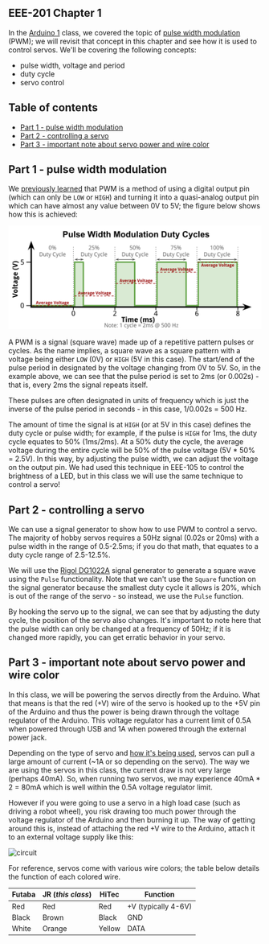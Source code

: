 ## EEE-201 Chapter 1

In the [Arduino 1](https://github.com/techshop/EEE-105-Arduino-1) class, we covered the topic of [pulse width modulation](https://github.com/techshop/EEE-105-Arduino-1/tree/master/chapter_3#part-2---pwm-digital-output) (PWM); we will revisit that concept in this chapter and see how it is used to control servos.  We'll be covering the following concepts:
- pulse width, voltage and period
- duty cycle
- servo control

## Table of contents

* [Part 1 - pulse width modulation](#part-1---pulse-width-modulation)
* [Part 2 - controlling a servo](#part-2---controlling-a-servo)
* [Part 3 - important note about servo power and wire color](#part-3---important-note-about-servo-power-and-wire-color)

## Part 1 - pulse width modulation

We [previously learned](https://github.com/techshop/EEE-105-Arduino-1/tree/master/chapter_3#part-2---pwm-digital-output) that PWM is a method of using a digital output pin (which can only be `LOW` or `HIGH`) and turning it into a quasi-analog output pin which can have almost any value between 0V to 5V; the figure below shows how this is achieved:

<p align="center">
    <img src="https://raw.githubusercontent.com/techshop/EEE-201-Arduino-2/master/chapter_1/PWM.png">
</p>

A PWM is a signal (square wave) made up of a repetitive pattern pulses or cycles.  As the name implies, a square wave as a square pattern with a voltage being either `LOW` (0V) or `HIGH` (5V in this case). The start/end of the pulse period in designated by the voltage changing from 0V to 5V.  So, in the example above, we can see that the pulse period is set to 2ms (or 0.002s) - that is, every 2ms the signal repeats itself.

These pulses are often designated in units of frequency which is just the inverse of the pulse period in seconds - in this case, 1/0.002s = 500 Hz.  

The amount of time the signal is at `HIGH` (or at 5V in this case) defines the duty cycle or pulse width; for example, if the pulse is `HIGH` for 1ms, the duty cycle equates to 50% (1ms/2ms).  At a 50% duty the cycle, the average voltage during the entire cycle will be 50% of the pulse voltage (5V * 50% = 2.5V).  In this way, by adjusting the pulse width, we can adjust the voltage on the output pin.  We had used this technique in EEE-105 to control the brightness of a LED, but in this class we will use the same technique to control a servo!

## Part 2 - controlling a servo

We can use a signal generator to show how to use PWM to control a servo.  The majority of hobby servos requires a 50Hz signal (0.02s or 20ms) with a pulse width in the range of 0.5-2.5ms; if you do that math, that equates to a duty cycle range of 2.5-12.5%.

We will use the [Rigol DG1022A](https://www.rigolna.com/products/waveform-generators/dg1000/) signal generator to generate a square wave using the `Pulse` functionality.  Note that we can't use the `Square` function on the signal generator because the smallest duty cycle it allows is 20%, which is out of the range of the servo - so instead, we use the `Pulse` function.

By hooking the servo up to the signal, we can see that by adjusting the duty cycle, the position of the servo also changes.  It's important to note here that the pulse width can only be changed at a frequency of 50Hz; if it is changed more rapidly, you can get erratic behavior in your servo.

## Part 3 - important note about servo power and wire color

In this class, we will be powering the servos directly from the Arduino.  What that means is that the red (+V) wire of the servo is hooked up to the +5V pin of the Arduino and thus the power is being drawn through the voltage regulator of the Arduino.  This voltage regulator has a current limit of 0.5A when powered through USB and 1A when powered through the external power jack.

Depending on the type of servo and [how it's being used](http://electronics.stackexchange.com/a/53504/127025), servos can pull a large amount of current (~1A or so depending on the servo).  The way we are using the servos in this class, the current draw is not very large (perhaps 40mA).  So, when running two servos, we may experience 40mA * 2 = 80mA which is well within the 0.5A voltage regulator limit.

However if you were going to use a servo in a high load case (such as driving a robot wheel), you risk drawing too much power through the voltage regulator of the Arduino and then burning it up.  The way of getting around this is, instead of attaching the red +V wire to the Arduino, attach it to an external voltage supply like this:

![circuit](https://cdn.rawgit.com/techshop/EEE-201-Arduino-2/master/chapter_1/Chapter_1-Part_3_bb.png)

For reference, servos come with various wire colors; the table below details the function of each colored wire.

Futaba | JR (*this class*) | HiTec | Function
--- | --- | --- | ---
Red | Red | Red | +V (typically 4-6V)
Black | Brown | Black | GND
White | Orange | Yellow | DATA
